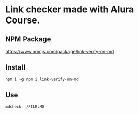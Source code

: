 # Link checker made with Alura Course.

## NPM Package

https://www.npmjs.com/package/link-verify-on-md

## Install

`npm i -g npm i link-verify-on-md`

## Use

`mdcheck ./FILE.MD`

